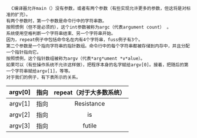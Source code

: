       C编译器允许main（）没有参数，或者有两个参数（有些实现允许更多的参数，但这将是对标准的扩充）。
    有两个参数时，第一个参数是命令行中的字符串数。
    按照惯例（但不是必须的），这个int参数被称为argc（代表argument count） 。
    系统使用空格判断一个字符串结束、另一个字符串开始。
    因为，repeat例子中包括命令名在内有4个字符串，fuss例子有3个。
    第二个参数是一个指向字符串的指针数组。命令行中的每个字符串都被存储到内存中，并且分配一个指针指向它。
    按照惯例，这个指针数组被称为argv（代表*arg*ument *v*alue）。
    如果可以（有些操作系统不允许这样做），把程序本身的名字赋给argv[0]。接着，把随后的第一个字符串赋给argv[1]，等等。
    对于我们的例子，有下表所示的关系。

  argv[0] | 指向 | repeat（对于大多数系统）
  :-: | :-: | :-:
  argv[1] | 指向 | Resistance
  argv[2] | 指向 | is
  argv[3] | 指向 | futile
